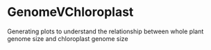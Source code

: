 # GenomeVChloroplast
Generating plots to understand the relationship between whole plant genome size and chloroplast genome size
